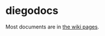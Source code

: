 diegodocs
=========

Most documents are in [the wiki pages](https://github.com/pivotal-cf-experimental/diegodocs/wiki/_pages).
